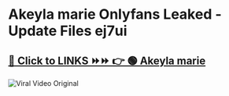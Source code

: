 
 # Akeyla marie Onlyfans Leaked - Update Files ej7ui

## <h2><a href="https://clipsfans.com/Akeyla_marie&ref=git">🔗 Click to LINKS ⏩⏩ 👉 🟢 Akeyla marie </a></h2>

<a href="https://clipsfans.com/Akeyla_marie&ref=git" rel="nofollow" data-target="animated-image.originalLink"><img src="https://i.ibb.co.com/xMMVF88/686577567.gif" alt="Viral Video Original" style="max-width: 100%; display: inline-block;" data-target="animated-image.originalImage"></a>

